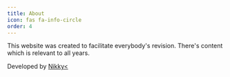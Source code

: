 ```yaml
---
title: About
icon: fas fa-info-circle
order: 4
---
```


This website was created to facilitate everybody's revision. There's content which is relevant to all years.

Developed by <a href="https://github.com/npmInicola90">Nikky<
